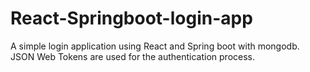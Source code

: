 # React-Springboot-login-app

A simple login application using React and Spring boot with mongodb.<br/>
JSON Web Tokens are used for the authentication process.

